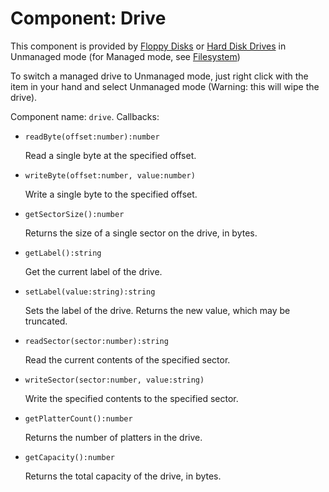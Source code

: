 # Component: Drive

This component is provided by [Floppy Disks](/item/floppy_disk) or [Hard
Disk Drives](/item/hard_disk_drive) in Unmanaged mode (for Managed mode,
see [Filesystem](filesystem))

To switch a managed drive to Unmanaged mode, just right click with the
item in your hand and select Unmanaged mode (Warning: this will wipe the
drive).

Component name: `drive`. Callbacks:

- `readByte(offset:number):number`

    Read a single byte at the specified offset.

- `writeByte(offset:number, value:number)`

    Write a single byte to the specified offset.

- `getSectorSize():number`

    Returns the size of a single sector on the drive, in bytes.

- `getLabel():string`

    Get the current label of the drive.

- `setLabel(value:string):string`

    Sets the label of the drive. Returns the new value, which may be
    truncated.

- `readSector(sector:number):string`

    Read the current contents of the specified sector.

- `writeSector(sector:number, value:string)`

    Write the specified contents to the specified sector.

- `getPlatterCount():number`

    Returns the number of platters in the drive.

- `getCapacity():number`

    Returns the total capacity of the drive, in bytes.